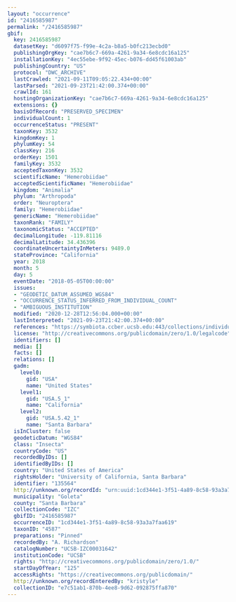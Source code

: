 ```yaml
---
layout: "occurrence"
id: "2416585987"
permalink: "/2416585987"
gbif:
  key: 2416585987
  datasetKey: "d6097f75-f99e-4c2a-b8a5-b0fc213ecbd0"
  publishingOrgKey: "cae7b6c7-669a-4261-9a34-6e8cdc16a125"
  installationKey: "4ec55ebe-9f92-45ec-b076-dd45f61003ab"
  publishingCountry: "US"
  protocol: "DWC_ARCHIVE"
  lastCrawled: "2021-09-11T09:05:22.434+00:00"
  lastParsed: "2021-09-23T21:42:00.374+00:00"
  crawlId: 161
  hostingOrganizationKey: "cae7b6c7-669a-4261-9a34-6e8cdc16a125"
  extensions: {}
  basisOfRecord: "PRESERVED_SPECIMEN"
  individualCount: 1
  occurrenceStatus: "PRESENT"
  taxonKey: 3532
  kingdomKey: 1
  phylumKey: 54
  classKey: 216
  orderKey: 1501
  familyKey: 3532
  acceptedTaxonKey: 3532
  scientificName: "Hemerobiidae"
  acceptedScientificName: "Hemerobiidae"
  kingdom: "Animalia"
  phylum: "Arthropoda"
  order: "Neuroptera"
  family: "Hemerobiidae"
  genericName: "Hemerobiidae"
  taxonRank: "FAMILY"
  taxonomicStatus: "ACCEPTED"
  decimalLongitude: -119.81116
  decimalLatitude: 34.436396
  coordinateUncertaintyInMeters: 9489.0
  stateProvince: "California"
  year: 2018
  month: 5
  day: 5
  eventDate: "2018-05-05T00:00:00"
  issues:
  - "GEODETIC_DATUM_ASSUMED_WGS84"
  - "OCCURRENCE_STATUS_INFERRED_FROM_INDIVIDUAL_COUNT"
  - "AMBIGUOUS_INSTITUTION"
  modified: "2020-12-28T12:56:04.000+00:00"
  lastInterpreted: "2021-09-23T21:42:00.374+00:00"
  references: "https://symbiota.ccber.ucsb.edu:443/collections/individual/index.php?occid=135564"
  license: "http://creativecommons.org/publicdomain/zero/1.0/legalcode"
  identifiers: []
  media: []
  facts: []
  relations: []
  gadm:
    level0:
      gid: "USA"
      name: "United States"
    level1:
      gid: "USA.5_1"
      name: "California"
    level2:
      gid: "USA.5.42_1"
      name: "Santa Barbara"
  isInCluster: false
  geodeticDatum: "WGS84"
  class: "Insecta"
  countryCode: "US"
  recordedByIDs: []
  identifiedByIDs: []
  country: "United States of America"
  rightsHolder: "University of California, Santa Barbara"
  identifier: "135564"
  http://unknown.org/recordId: "urn:uuid:1cd344e1-3f51-4a89-8c58-93a3a7faa619"
  municipality: "Goleta"
  county: "Santa Barbara"
  collectionCode: "IZC"
  gbifID: "2416585987"
  occurrenceID: "1cd344e1-3f51-4a89-8c58-93a3a7faa619"
  taxonID: "4587"
  preparations: "Pinned"
  recordedBy: "A. Richardson"
  catalogNumber: "UCSB-IZC00031642"
  institutionCode: "UCSB"
  rights: "http://creativecommons.org/publicdomain/zero/1.0/"
  startDayOfYear: "125"
  accessRights: "https://creativecommons.org/publicdomain/"
  http://unknown.org/recordEnteredBy: "kristyle"
  collectionID: "e7c51ab1-870b-4ee8-9d62-092875ffa870"
---
```

